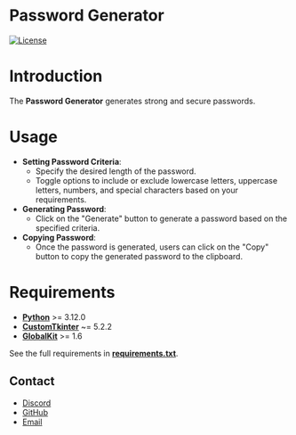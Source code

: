 # Password Generator

[![License](https://img.shields.io/badge/License-MIT-green)](license.txt)

# Introduction

The **Password Generator** generates strong and secure passwords.

# Usage

- **Setting Password Criteria**:
    - Specify the desired length of the password.
    - Toggle options to include or exclude lowercase letters, uppercase letters, numbers, and special characters based
      on your requirements.
- **Generating Password**:
    - Click on the "Generate" button to generate a password based on the specified criteria.
- **Copying Password**:
    - Once the password is generated, users can click on the "Copy" button to copy the generated password to the
      clipboard.

# Requirements

- **[Python](https://www.python.org/downloads/release/python-3120)** >= 3.12.0
- **[CustomTkinter](https://pypi.org/project/customtkinter)** ~= 5.2.2
- **[GlobalKit](https://pypi.org/project/GlobalKit)** >= 1.6

See the full requirements in **[requirements.txt](requirements.txt)**.

## Contact

- [Discord](https://discord.com/users/873920068571000833)
- [GitHub](https://github.com/CrazyFlyKite)
- [Email](mailto:karpenkoartem2846@gmail.com)
